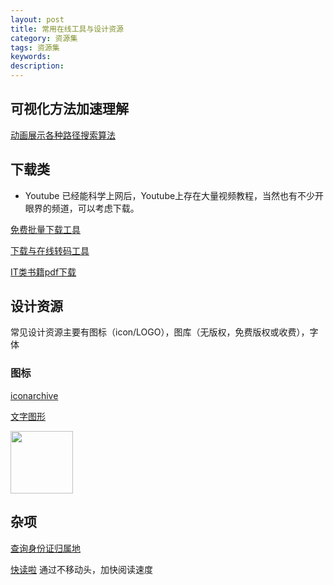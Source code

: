 ```yaml
---
layout: post
title: 常用在线工具与设计资源
category: 资源集
tags: 资源集
keywords: 
description: 
---
```


## 可视化方法加速理解
[动画展示各种路径搜索算法](http://netsmell.com/post/pathfinding.html)


## 下载类

* Youtube
已经能科学上网后，Youtube上存在大量视频教程，当然也有不少开眼界的频道，可以考虑下载。

[免费批量下载工具](http://youtubemultidownloader.com/index.html)


[下载与在线转码工具](http://www.clipconverter.cc/)



[IT类书籍pdf下载](http://www.allitebooks.com/)
[]()
[]()
[]()
[]()


## 设计资源

常见设计资源主要有图标（icon/LOGO），图库（无版权，免费版权或收费），字体


### 图标

[iconarchive](http://www.iconarchive.com)

[文字图形](https://tagul.com/)

<img src="{{site.zhehua.images}}/misc/Word Cloud.png" width = "100" height = "100" />



## 杂项


[查询身份证归属地](http://tools.cz88.net/index.php)

[快读啦](http://kuaidula.com/?url_type=39&object_type=webpage&pos=1)
通过不移动头，加快阅读速度



